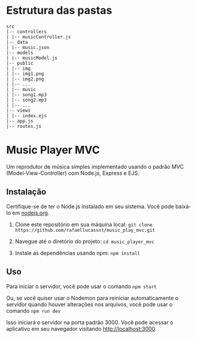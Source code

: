 # Estrutura das pastas

```
src
|-- controllers
| |-- musicController.js
|-- data
| |-- music.json
|-- models
| |-- musicModel.js
|-- public
| |-- img
| |-- img1.png
| |-- img2.png
| |-- ...
| |-- music
| |-- song1.mp3
| |-- song2.mp3
| |-- ...
|-- views
| |-- index.ejs
|-- app.js
|-- routes.js
```

# Music Player MVC

Um reprodutor de música simples implementado usando o padrão MVC (Model-View-Controller) com Node.js, Express e EJS.

## Instalação

Certifique-se de ter o Node.js instalado em seu sistema. Você pode baixá-lo em [nodejs.org](https://nodejs.org/).

1. Clone este repositório em sua máquina local:
   `git clone https://github.com/rafaellucassnt/music_play_mvc.git`
2. Navegue até o diretório do projeto:
   `cd music_player_mvc`

3. Instale as dependências usando npm:
   `npm install`

## Uso

Para iniciar o servidor, você pode usar o comando `npm start`

Ou, se você quiser usar o Nodemon para reiniciar automaticamente o servidor quando houver alterações nos arquivos, você pode usar o comando `npm run dev`

Isso iniciará o servidor na porta padrão 3000. Você pode acessar o aplicativo em seu navegador visitando [http://localhost:3000](http://localhost:3000).
